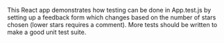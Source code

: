 This React app demonstrates how testing can be done in App.test.js by setting up a feedback form which changes based on the number of stars chosen (lower stars requires a comment). More tests should be written to make a good unit test suite.